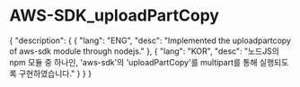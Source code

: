 # AWS-SDK_uploadPartCopy

{
    "description": {
        {
            "lang": "ENG",
            "desc": "Implemented the uploadpartcopy of aws-sdk module through nodejs."
        },
        {
            "lang": "KOR",
            "desc": "노드JS의 npm 모듈 중 하나인, 'aws-sdk'의 'uploadPartCopy'를 multipart를 통해 실행되도록 구현하였습니다."
        }
    }
}
